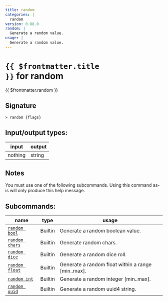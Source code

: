 ```yaml
---
title: random
categories: |
  random
version: 0.88.0
random: |
  Generate a random value.
usage: |
  Generate a random value.
---
```

<!-- This file is automatically generated. Please edit the command in https://github.com/nushell/nushell instead. -->

# <code>{{ $frontmatter.title }}</code> for random

<div class='command-title'>{{ $frontmatter.random }}</div>

## Signature

```> random {flags} ```


## Input/output types:

| input   | output |
| ------- | ------ |
| nothing | string |

## Notes
You must use one of the following subcommands. Using this command as-is will only produce this help message.

## Subcommands:

| name                                             | type    | usage                                              |
| ------------------------------------------------ | ------- | -------------------------------------------------- |
| [`random bool`](/commands/docs/random_bool.md)   | Builtin | Generate a random boolean value.                   |
| [`random chars`](/commands/docs/random_chars.md) | Builtin | Generate random chars.                             |
| [`random dice`](/commands/docs/random_dice.md)   | Builtin | Generate a random dice roll.                       |
| [`random float`](/commands/docs/random_float.md) | Builtin | Generate a random float within a range [min..max]. |
| [`random int`](/commands/docs/random_int.md)     | Builtin | Generate a random integer [min..max].              |
| [`random uuid`](/commands/docs/random_uuid.md)   | Builtin | Generate a random uuid4 string.                    |